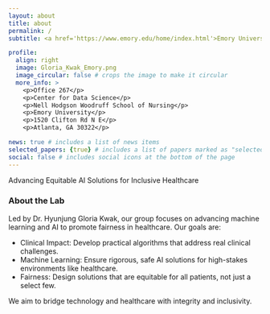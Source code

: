 ```yaml
---
layout: about
title: about
permalink: /
subtitle: <a href='https://www.emory.edu/home/index.html'>Emory University</a>. Atlanta, GA

profile:
  align: right
  image: Gloria_Kwak_Emory.png
  image_circular: false # crops the image to make it circular
  more_info: >
    <p>Office 267</p>
    <p>Center for Data Science</p>
    <p>Nell Hodgson Woodruff School of Nursing</p>
    <p>Emory University</p>
    <p>1520 Clifton Rd N E</p>
    <p>Atlanta, GA 30322</p>

news: true # includes a list of news items
selected_papers: {true} # includes a list of papers marked as "selected={true}"
social: false # includes social icons at the bottom of the page
---
```


Advancing Equitable AI Solutions for Inclusive Healthcare
<br>

### About the Lab
Led by Dr. Hyunjung Gloria Kwak, our group focuses on advancing machine learning and AI to promote fairness in healthcare. Our goals are:

- Clinical Impact: Develop practical algorithms that address real clinical challenges.
- Machine Learning: Ensure rigorous, safe AI solutions for high-stakes environments like healthcare.
- Fairness: Design solutions that are equitable for all patients, not just a select few.

We aim to bridge technology and healthcare with integrity and inclusivity.

<!--
Write your biography here. Tell the world about yourself. Link to your favorite [subreddit](http://reddit.com). You can put a picture in, too. The code is already in, just name your picture `prof_pic.jpg` and put it in the `img/` folder.

Put your address / P.O. box / other info right below your picture. You can also disable any of these elements by editing `profile` property of the YAML header of your `_pages/about.md`. Edit `_bibliography/papers.bib` and Jekyll will render your [publications page](/al-folio/publications/) automatically.

Link to your social media connections, too. This theme is set up to use [Font Awesome icons](https://fontawesome.com/) and [Academicons](https://jpswalsh.github.io/academicons/), like the ones below. Add your Facebook, Twitter, LinkedIn, Google Scholar, or just disable all of them.
-->
